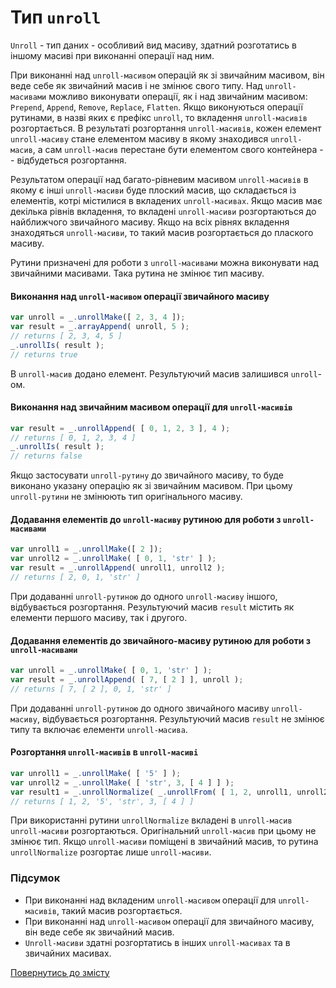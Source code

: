 # Тип <code>unroll</code>

<code>Unroll</code> - тип даних - особливий вид масиву, здатний розготатись в іншому масиві при виконанні операції над ним.

При виконанні над `unroll-масивом` операцій як зі звичайним масивом, він веде себе як звичайний масив і не змінює свого типу. Над `unroll-масивами` можливо виконувати операції, як і над звичайним масивом: `Prepend`, `Append`, `Remove`, `Replace`, `Flatten`. Якщо виконуються операції рутинами, в назві яких є префікс `unroll`, то вкладення `unroll-масивів` розгортається. В результаті розгортання `unroll-масивів`, кожен елемент `unroll-масиву` стане елементом масиву в якому знаходився `unroll-масив`, а сам `unroll-масив` перестане бути елементом свого контейнера -- відбудеться розгортання.

Результатом операції над багато-рівневим масивом `unroll-масивів` в якому є інші `unroll-масиви` буде плоский масив, що складається із елементів, котрі містилися в вкладених `unroll-масивах`. Якщо масив має декілька рівнів вкладення, то вкладені `unroll-масиви` розгортаються до найближчого звичайного масиву. Якщо на всіх рівнях вкладення знаходяться `unroll-масиви`, то такий масив розгортається до плаского масиву.

Рутини призначені для роботи з `unroll-масивами` можна виконувати над звичайними масивами. Така рутина не змінює тип масиву.

#### Виконання над `unroll-масивом` операції звичайного масиву

```js
var unroll = _.unrollMake([ 2, 3, 4 ]);
var result = _.arrayAppend( unroll, 5 );
// returns [ 2, 3, 4, 5 ]
_.unrollIs( result );
// returns true
```

В `unroll-масив` додано елемент. Результуючий масив залишився `unroll`-ом.

#### Виконання над звичайним масивом операції для `unroll-масивів`

```js
var result = _.unrollAppend( [ 0, 1, 2, 3 ], 4 );
// returns [ 0, 1, 2, 3, 4 ]
_.unrollIs( result );
// returns false
```

Якщо застосувати `unroll-рутину` до звичайного масиву, то буде виконано указану операцію як зі звичайним масивом. При цьому `unroll-рутини` не змінюють тип оригінального масиву.

#### Додавання елементів до `unroll-масиву` рутиною для роботи з `unroll-масивами`

```js
var unroll1 = _.unrollMake([ 2 ]);
var unroll2 = _.unrollMake( [ 0, 1, 'str' ] );
var result = _.unrollAppend( unroll1, unroll2 );
// returns [ 2, 0, 1, 'str' ]
```

При додаванні `unroll-рутиною` до одного `unroll-масиву` іншого, відбувається розгортання. Результуючий масив `result` містить як елементи першого масиву, так і другого.

#### Додавання елементів до звичайного-масиву рутиною для роботи з `unroll-масивами`

```js
var unroll = _.unrollMake( [ 0, 1, 'str' ] );
var result = _.unrollAppend( [ 7, [ 2 ] ], unroll );
// returns [ 7, [ 2 ], 0, 1, 'str' ]
```

При додаванні `unroll-рутиною` до одного звичайного масиву `unroll-масиву`, відбувається розгортання. Результуючий масив `result` не змінює типу та включає елементи `unroll-масива`.

#### Розгортання `unroll-масивів` в `unroll-масиві`

```js
var unroll1 = _.unrollMake( [ '5' ] );
var unroll2 = _.unrollMake( [ 'str', 3, [ 4 ] ] );
var result1 = _.unrollNormalize( _.unrollFrom( [ 1, 2, unroll1, unroll2 ] ) );
// returns [ 1, 2, '5', 'str', 3, [ 4 ] ]
```

При використанні рутини `unrollNormalize` вкладені в `unroll-масив` `unroll-масиви` розгортаються. Оригінальний `unroll-масив` при цьому не змінює тип. Якщо `unroll-масиви` поміщені в звичайний масив, то рутина `unrollNormalize` розгортає лише `unroll-масиви`.

### Підсумок

- При виконанні над вкладеним `unroll-масивом` операції для `unroll-масивів`, такий масив розгортається.
- При виконанні над `unroll-масивом` операції для звичайного масиву, він веде себе як звичайний масив.
- `Unroll-масиви` здатні розгортатись в інших `unroll-масивах` та в звичайних масивах.

[Повернутись до змісту](../README.md#Концепції)
